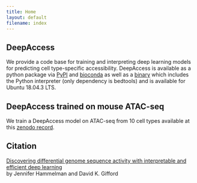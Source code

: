 ```yaml
---
title: Home
layout: default
filename: index
---
```

## DeepAccess
We provide a code base for training and interpreting deep learning models for predicting cell type-specific accessibility. DeepAccess is available as a python package via [PyPI](https://test.pypi.org/project/deepaccess/0.1.1/) and [bioconda](https://anaconda.org/bioconda/deepaccess) as well as a [binary](https://github.com/gifford-lab/deepaccess-package/releases) which includes the Python interpreter (only dependency is bedtools) and is available for Ubuntu 18.04.3 LTS.

## DeepAccess trained on mouse ATAC-seq
We train a DeepAccess model on ATAC-seq from 10 cell types available at this [zenodo record](https://zenodo.org/record/4908895#.YMOxzh0pCqB).

## Citation
[Discovering differential genome sequence activity with interpretable and efficient deep learning](https://www.biorxiv.org/content/10.1101/2021.02.26.433073v1.abstract?%3Fcollection=) <br />  by Jennifer Hammelman and David K. Gifford

